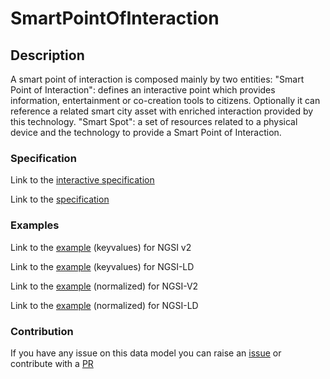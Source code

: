 # SmartPointOfInteraction

## Description 

A smart point of interaction is composed mainly by two entities: "Smart Point of Interaction": defines an
interactive point which provides information, entertainment or co-creation tools to citizens.
Optionally it can reference a related smart city asset with enriched interaction provided by this technology.
"Smart Spot": a set of resources related to a physical device and the technology to provide a Smart Point of Interaction.

### Specification

Link to the [interactive specification](https://swagger.lab.fiware.org/?url=https://smart-data-models.github.io/dataModel.PointOfInteraction/SmartPointOfInteraction/swagger.yaml)

Link to the [specification](https://github.com/smart-data-models/dataModel.PointOfInteraction/blob/master/SmartPointOfInteraction/doc/spec.md)
### Examples

Link to the [example](https://smart-data-models.github.io/dataModel.PointOfInteraction/SmartPointOfInteraction/examples/example.json) (keyvalues) for NGSI v2

Link to the [example](https://smart-data-models.github.io/dataModel.PointOfInteraction/SmartPointOfInteraction/examples/example.jsonld) (keyvalues) for NGSI-LD

Link to the [example](https://smart-data-models.github.io/dataModel.PointOfInteraction/SmartPointOfInteraction/examples/example-normalized.json) (normalized) for NGSI-V2

Link to the [example](https://smart-data-models.github.io/dataModel.PointOfInteraction/SmartPointOfInteraction/examples/example-normalized.jsonld) (normalized) for NGSI-LD
### Contribution

 If you have any issue on this data model you can raise an [issue](https://github.com/smart-data-models/dataModel.PointOfInteraction/issues)  or contribute with a [PR](https://github.com/smart-data-models/dataModel.PointOfInteraction/pulls)